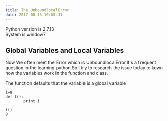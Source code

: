 ```yaml
---
title: The UnboundlocalError
date: 2017-08-13 10:03:31
---
```


Python version is 2.7.13  
System is window7

## Global Variables and Local  Variables ##

Now We often meet the Error which is UnboundlocalError.It's a frequent question in the learning python.So I try to research the issue today to kown how the variables work in the function and class.


The function defaults that the variable is a global variable

```
i=8  
def t():  
		print i  

t()  
8
```
